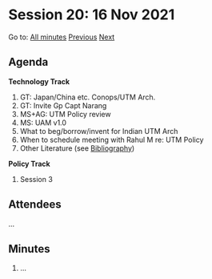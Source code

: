 # Session 20: 16 Nov 2021

Go to: [All minutes](../../../index.md) [Previous](./12.md) [Next](19.md)

## Agenda

**Technology Track**

1. GT: Japan/China etc. Conops/UTM Arch.
1. GT: Invite Gp Capt Narang
1. MS+AG: UTM Policy review
1. MS: UAM v1.0
1. What to beg/borrow/invent for Indian UTM Arch
1. When to schedule meeting with Rahul M re: UTM Policy
1. Other Literature (see [Bibliography](../../../bibliography.md))

**Policy Track**

1. Session 3

## Attendees

...

## Minutes

1. ...
